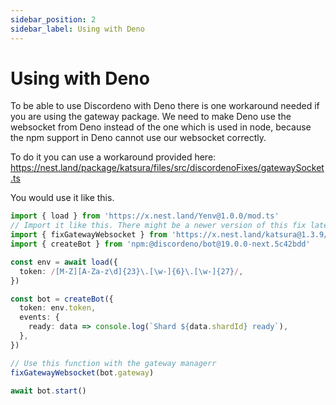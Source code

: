 ```yaml
---
sidebar_position: 2
sidebar_label: Using with Deno
---
```


# Using with Deno

To be able to use Discordeno with Deno there is one workaround needed if you are using the gateway package.
We need to make Deno use the websocket from Deno instead of the one which is used in node, because the npm support in Deno cannot use our websocket correctly.

To do it you can use a workaround provided here: https://nest.land/package/katsura/files/src/discordenoFixes/gatewaySocket.ts

You would use it like this.

```ts
import { load } from 'https://x.nest.land/Yenv@1.0.0/mod.ts'
// Import it like this. There might be a newer version of this fix later, but I would not expect much changes.
import { fixGatewayWebsocket } from 'https://x.nest.land/katsura@1.3.9/src/discordenoFixes/gatewaySocket.ts'
import { createBot } from 'npm:@discordeno/bot@19.0.0-next.5c42bdd'

const env = await load({
  token: /[M-Z][A-Za-z\d]{23}\.[\w-]{6}\.[\w-]{27}/,
})

const bot = createBot({
  token: env.token,
  events: {
    ready: data => console.log(`Shard ${data.shardId} ready`),
  },
})

// Use this function with the gateway managerr
fixGatewayWebsocket(bot.gateway)

await bot.start()
```

